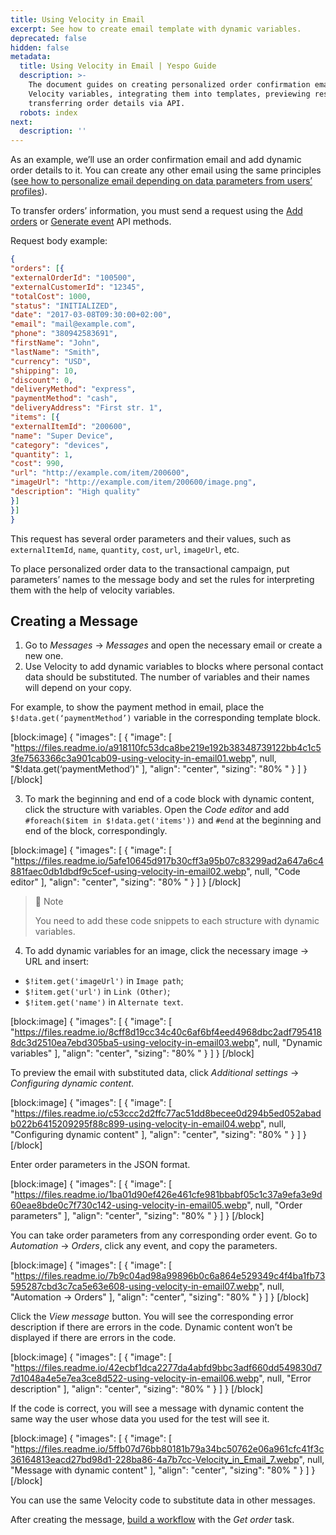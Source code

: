 ```yaml
---
title: Using Velocity in Email
excerpt: See how to create email template with dynamic variables.
deprecated: false
hidden: false
metadata:
  title: Using Velocity in Email | Yespo Guide
  description: >-
    The document guides on creating personalized order confirmation emails with
    Velocity variables, integrating them into templates, previewing results, and
    transferring order details via API.
  robots: index
next:
  description: ''
---
```

As an example, we’ll use an order confirmation email and add dynamic order details to it. You can create any other email using the same principles ([see how to personalize email depending on data parameters from users’ profiles](https://docs.yespo.io/docs/user-profile-variables-and-velocity-features#use-case-personalizing-message-depending-on-location-data)).

To transfer orders’ information, you must send a request using the [Add orders](https://docs.yespo.io/reference/ordersbulkinsert-1) or [Generate event](https://docs.yespo.io/reference/registerevent_1) API methods.

Request body example:

```json
{
"orders": [{
"externalOrderId": "100500",
"externalCustomerId": "12345",
"totalCost": 1000,
"status": "INITIALIZED",
"date": "2017-03-08T09:30:00+02:00",
"email": "mail@example.com",
"phone": "380942583691",
"firstName": "John",
"lastName": "Smith",
"currency": "USD",
"shipping": 10,
"discount": 0,
"deliveryMethod": "express",
"paymentMethod": "cash",
"deliveryAddress": "First str. 1",
"items": [{
"externalItemId": "200600",
"name": "Super Device",
"category": "devices",
"quantity": 1,
"cost": 990,
"url": "http://example.com/item/200600",
"imageUrl": "http://example.com/item/200600/image.png",
"description": "High quality"
}]
}]
}
```

This request has several order parameters and their values, such as `externalItemId`, `name`, `quantity`, `cost`, `url`, `imageUrl`, etc.

To place personalized order data to the transactional campaign, put parameters’ names to the message body and set the rules for interpreting them with the help of velocity variables.

## Creating a Message

1. Go to _Messages_ → _Messages_ and open the necessary email or create a new one.
2. Use Velocity to add dynamic variables to blocks where personal contact data should be substituted. The number of variables and their names will depend on your copy.

For example, to show the payment method in email, place the `$!data.get(‘paymentMethod’)` variable in the corresponding template block.

[block:image]
{
  "images": [
    {
      "image": [
        "https://files.readme.io/a918110fc53dca8be219e192b38348739122bb4c1c53fe7563366c3a901cab09-using-velocity-in-email01.webp",
        null,
        "$!data.get(‘paymentMethod’)"
      ],
      "align": "center",
      "sizing": "80% "
    }
  ]
}
[/block]


3. To mark the beginning and end of a code block with dynamic content, click the structure with variables. Open the _Code editor_ and add `#foreach($item in $!data.get('items'))` and `#end` at the beginning and end of the block, correspondingly.

[block:image]
{
  "images": [
    {
      "image": [
        "https://files.readme.io/5afe10645d917b30cff3a95b07c83299ad2a647a6c4881faec0db1dbdf9c5cef-using-velocity-in-email02.webp",
        null,
        "Code editor"
      ],
      "align": "center",
      "sizing": "80% "
    }
  ]
}
[/block]


> 📘 Note
> 
> You need to add these code snippets to each structure with dynamic variables.

4. To add dynamic variables for an image, click the necessary image → URL and insert:

- `$!item.get('imageUrl')` in `Image path`;
- `$!item.get('url')` in `Link (Other)`;
- `$!item.get('name')` in `Alternate text`.

[block:image]
{
  "images": [
    {
      "image": [
        "https://files.readme.io/8cff8d19cc34c40c6af6bf4eed4968dbc2adf7954188dc3d2510ea7ebd305ba5-using-velocity-in-email03.webp",
        null,
        "Dynamic variables"
      ],
      "align": "center",
      "sizing": "80% "
    }
  ]
}
[/block]


To preview the email with substituted data, click _Additional settings_ → _Configuring dynamic content_.

[block:image]
{
  "images": [
    {
      "image": [
        "https://files.readme.io/c53ccc2d2ffc77ac51dd8becee0d294b5ed052abadb022b6415209295f88c899-using-velocity-in-email04.webp",
        null,
        "Configuring dynamic content"
      ],
      "align": "center",
      "sizing": "80% "
    }
  ]
}
[/block]


Enter order parameters in the JSON format.

[block:image]
{
  "images": [
    {
      "image": [
        "https://files.readme.io/1ba01d90ef426e461cfe981bbabf05c1c37a9efa3e9d60eae8bde0c7f730c142-using-velocity-in-email05.webp",
        null,
        "Order parameters"
      ],
      "align": "center",
      "sizing": "80% "
    }
  ]
}
[/block]


You can take order parameters from any corresponding order event. Go to _Automation_ → _Orders_, click any event, and copy the parameters.

[block:image]
{
  "images": [
    {
      "image": [
        "https://files.readme.io/7b9c04ad98a99896b0c6a864e529349c4f4ba1fb73595287cbd3c7ca5e63e608-using-velocity-in-email07.webp",
        null,
        "Automation → Orders"
      ],
      "align": "center",
      "sizing": "80% "
    }
  ]
}
[/block]


Click the _View message_ button. You will see the corresponding error description if there are errors in the code. Dynamic content won’t be displayed if there are errors in the code.

[block:image]
{
  "images": [
    {
      "image": [
        "https://files.readme.io/42ecbf1dca2277da4abfd9bbc3adf660dd549830d77d1048a4e5e7ea3ce8d522-using-velocity-in-email06.webp",
        null,
        "Error description"
      ],
      "align": "center",
      "sizing": "80% "
    }
  ]
}
[/block]


If the code is correct, you will see a message with dynamic content the same way the user whose data you used for the test will see it.

[block:image]
{
  "images": [
    {
      "image": [
        "https://files.readme.io/5ffb07d76bb80181b79a34bc50762e06a961cfc41f3c36164813eacd27bd98d1-228ba86-4a7b7cc-Velocity_in_Email_7.webp",
        null,
        "Message with dynamic content"
      ],
      "align": "center",
      "sizing": "80% "
    }
  ]
}
[/block]


You can use the same Velocity code to substitute data in other messages.

After creating the message, [build a workflow](https://docs.yespo.io/docs/workflow-management#creating-a-new-workflow) with the _Get order_ task.
